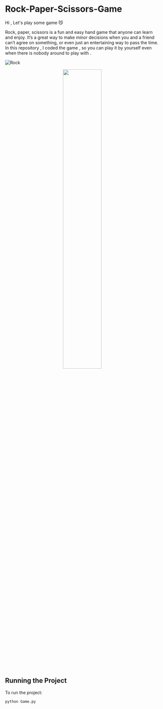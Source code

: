 # Rock-Paper-Scissors-Game
Hi , Let's play some game 😼

Rock, paper, scissors is a fun and easy hand game that anyone can learn and enjoy. It’s a great way to make minor decisions when you and a friend can’t agree on something, or even just an entertaining way to pass the time. 
In this repository , I coded the game , so you can play it by yourself even when there is nobody around to play with .

![Rock](https://github.com/thisiszahrasadeghi/Rock-Paper-Scissors-Game/assets/170200995/dd1998c8-7c49-4eec-8b1c-c49c288de1ab)

<div align="center">
  <a rel="nofollow" href="https://thisiszahrasadeghi.github.io/git/">
    <img width="50%" src="./Rock.git)
">
  </a>
</div>


## Running the Project
To run the project:

```python
python Game.py
```
